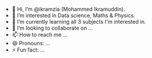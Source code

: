 - 👋 Hi, I’m @ikramzia (Mohammed Ikramuddin).
- 👀 I’m interested in Data science, Maths & Physics.
- 🌱 I’m currently learning all 3 subjects I'm interested in.
- 💞️ I’m looking to collaborate on ...
- 📫 How to reach me ...
- 😄 Pronouns: ...
- ⚡ Fun fact: ...

<!---
ikramzia/ikramzia is a ✨ special ✨ repository because its `README.md` (this file) appears on your GitHub profile.
You can click the Preview link to take a look at your changes.
--->
